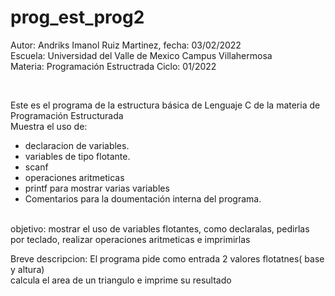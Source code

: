 # prog_est_prog2
<p>Autor: Andriks Imanol Ruiz Martinez, fecha: 03/02/2022 <br>
Escuela: Universidad del Valle de Mexico Campus Villahermosa <br>
Materia: Programación Estructrada
Ciclo: 01/2022</p>
<br>
<p>Este es el programa de la estructura básica de Lenguaje C de la materia de Programación Estructurada<br>
Muestra el uso de:
  <ul>
    <li>declaracion de variables.</li>
    <li>variables de tipo flotante.</li>
    <li>scanf</li>
    <li>operaciones aritmeticas</li>
    <li>printf para mostrar varias variables</li>
<li>Comentarios para la doumentación interna del programa.</li>
    </ul>
    </p>
<br>
objetivo: mostrar el uso de variables flotantes, como declaralas, pedirlas por teclado, realizar operaciones aritmeticas e imprimirlas
<br>
<p>Breve descripcion:
El programa pide como entrada 2 valores flotatnes( base y altura) <br>
calcula el area de un triangulo e imprime su resultado </p>
